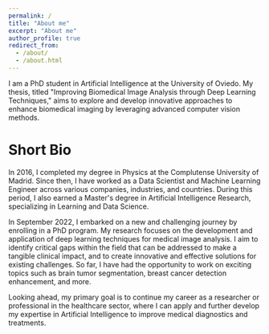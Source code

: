 ```yaml
---
permalink: /
title: "About me"
excerpt: "About me"
author_profile: true
redirect_from:
  - /about/
  - /about.html
---
```

I am a PhD student in Artificial Intelligence at the University of Oviedo. My thesis, titled "Improving Biomedical Image Analysis through Deep Learning Techniques," aims to explore and develop innovative approaches to enhance biomedical imaging by leveraging advanced computer vision methods.



<!-- Research Areas
======
My research focuses on developing machine learning methodologies that bridge the gap between ML theory and clinical applications. Specifically, I am interested in technologies facilitating human-AI collaboration, as well as using probabilistic modelling to discover disease effects and connections between clinical variables. I am pursuing those goals along the following directions:

 * **Safety and uncertainty**: In medical image analysis, confidently predicting something false can have devastating consequences. Hence, it is crucial to develop machine learning algorithms that reflect the various uncertainties in the medical image analysis pipeline and can help clinical practitioners to safely use this technology in practice.

* **Learning efficiently with fewer data**: Obtaining annotated data is very expensive in the medical field because only clinical professionals can do it. How can we learn with fewer data, and how can we obtain training data that are optimal for a certain task? 

* **Interpretable machine learning**: It is clear that artificial intelligence is in no position to replace clinicians and will not be for a long time, if ever. Therefore, we must develop techniques to allow clinicians and patients to optimally interface with machine learning algorithms. One important aspect of this question is making algorithmic decision processes transparent.

* **Human-in-the-loop systems**: Humans are an essential component in every ML system in multiple ways: they provide training data, they select and train the model, they operate the system. Thus it makes sense to put emphasis on the human role in this process for instance by developing techniques for reducing annotation effort, active learning, and interactive predictions. 

* **Exploiting shared information between tasks**: Often algorithms are learned from scratch for each new problem. Taking into account that many problems are related in various ways can help us create more intelligent algorithms. 

 * **Discovering effects in big medical data**: Recent advances in probabilistic machine learning techniques offer a unique opportunity to explore datasets with ten thousands of images (such as the [German National Cohort Study](https://www.klinikum.uni-heidelberg.de/radiologische-klinik/klinik-fuer-diagnostische-und-interventionelle-radiologie/forschung/research-projects/the-german-national-cohort)) to better understand disease processes. -->

<!-- See more details in the [Research Interests](research) section. -->

Short Bio
======
In 2016, I completed my degree in Physics at the Complutense University of Madrid. Since then, I have worked as a Data Scientist and Machine Learning Engineer across various companies, industries, and countries. During this period, I also earned a Master's degree in Artificial Intelligence Research, specializing in Learning and Data Science.

In September 2022, I embarked on a new and challenging journey by enrolling in a PhD program. My research focuses on the development and application of deep learning techniques for medical image analysis. I aim to identify critical gaps within the field that can be addressed to make a tangible clinical impact, and to create innovative and effective solutions for existing challenges. So far, I have had the opportunity to work on exciting topics such as brain tumor segmentation, breast cancer detection enhancement, and more.

Looking ahead, my primary goal is to continue my career as a researcher or professional in the healthcare sector, where I can apply and further develop my expertise in Artificial Intelligence to improve medical diagnostics and treatments.

<!-- News
======
 * April 2023: PhD student Susu Sun wins the [best poster jury award](https://www.mlmia-unitue.de/news/2023-03-24-susu-bias-award/) at the Bern Interpretable AI Symposium (BIAS)!
 * September 2022: MLMIA team wins [MICCAI K2S MR reconstruction and segmentation challenge](https://www.mlmia-unitue.de/news/2022-11-03-recon-challenge-win/)! 
 * July 2022: After [MIDL 2022](https://2022.midl.io/) in Zürich, I will be again serving as Program Committee Member for [MIDL 2023](https://2023.midl.io/) -->